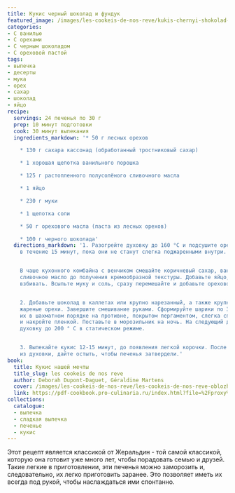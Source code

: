 ```yaml
---
title: Кукис черный шоколад и фундук
featured_image: /images/les-cookeis-de-nos-reve/kukis-chernyi-shokolad-i-funduk.jpeg
categories:
- С ванилью
- С орехами
- С черным шоколадом
- С ореховой пастой
tags:
- выпечка
- десерты
- мука
- орех
- сахар
- шоколад
- яйцо
recipe:
  servings: 24 печенья по 30 г
  prep: 10 минут подготовки
  cook: 30 минут выпекания
  ingredients_markdown: '* 50 г лесных орехов

    * 130 г сахара кассонад (обработанный тростниковый сахар)

    * 1 хорошая щепотка ванильного порошка

    * 125 г растопленного полусолёного сливочного масла

    * 1 яйцо

    * 230 г муки

    * 1 щепотка соли

    * 50 г орехового масла (паста из лесных орехов)

    * 100 г черного шоколада'
  directions_markdown: '1. Разогрейте духовку до 160 °C и подсушите орехи на противне
    в течение 15 минут, пока они не станут слегка поджаренными внутри.


    В чаше кухонного комбайна с венчиком смешайте коричневый сахар, ваниль и растопленное
    сливочное масло до получения кремообразной текстуры. Добавьте яйцо, продолжая
    взбивать. Всыпьте муку и соль, сразу перемешайте и добавьте ореховое масло.


    2. Добавьте шоколад в каллетах или крупно нарезанный, а также крупно порубленные
    жареные орехи. Завершите смешивание руками. Сформируйте шарики по 30 г, разместите
    их в шахматном порядке на противне, покрытом пергаментом, слегка сплюсните их
    и накройте пленкой. Поставьте в морозильник на ночь. На следующий день разогрейте
    духовку до 200 ° C в статическом режиме.


    3. Выпекайте кукис 12-15 минут, до появления легкой корочки. После того как вынете
    из духовки, дайте остыть, чтобы печенья затвердели.'
book:
  title: Кукис нашей мечты
  title_slug: les cookeis de nos reve
  author: Deborah Dupont-Daguet, Géraldine Martens
  cover: /images/les-cookeis-de-nos-reve/les-cookeis-de-nos-reve-oblozhka.jpeg
  link: https://pdf-cookbook.pro-culinaria.ru/index.html?file=%2Fproxy%2Finbooks%2Fles-cookeis-de-nos-reve.pdf
collections:
  catalogue:
  - выпечка
  - сладкая выпечка
  - печенье
  - кукис
---
```


Этот рецепт является классикой от Жеральдин - той самой классикой, которую она готовит уже много лет, чтобы порадовать семью и друзей. Такие легкие в приготовлении, эти печенья можно заморозить и, следовательно, их легко приготовить заранее. Это позволяет иметь их всегда под рукой, чтобы наслаждаться ими спонтанно.

